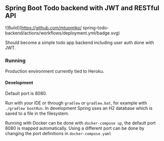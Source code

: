 ## Spring Boot Todo backend with JWT and RESTful API

![Build](https://github.com/mtuomiko/
spring-todo-backend/actions/workflows/deployment.yml/badge.svg)

Should become a simple todo app backend including user auth done with JWT.

### Running

Production environment currently tied to Heroku.

#### Development

Default port is 8080. 

Run with your IDE or through `gradlew` or `gradlew.bat`, for example with `./gradlew bootRun`. In development Spring uses an H2 database which is saved to a file in the filesystem. 

Running with Docker can be done with `docker-compose up`, the default port 8080 is mapped automatically. Using a different port can be done by changing the port definitions in `docker-compose.yaml`